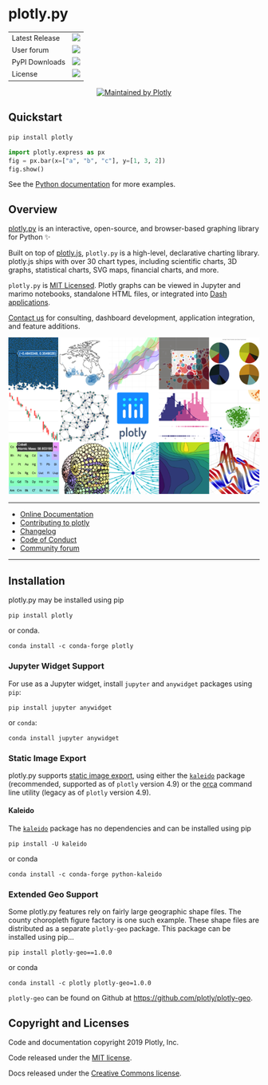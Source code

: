 # plotly.py

<table>
    <tr>
        <td>Latest Release</td>
        <td>
            <a href="https://pypi.org/project/plotly/"/>
            <img src="https://badge.fury.io/py/plotly.svg"/>
        </td>
    </tr>
    <tr>
        <td>User forum</td>
        <td>
            <a href="https://community.plotly.com/"/>
            <img src="https://img.shields.io/badge/help_forum-discourse-blue.svg"/>
        </td>
    </tr>
    <tr>
        <td>PyPI Downloads</td>
        <td>
            <a href="https://pepy.tech/project/plotly"/>
            <img src="https://pepy.tech/badge/plotly/month"/>
        </td>
    </tr>
    <tr>
        <td>License</td>
        <td>
            <a href="https://opensource.org/licenses/MIT"/>
            <img src="https://img.shields.io/badge/License-MIT-yellow.svg"/>
        </td>
    </tr>
</table>

<div align="center">
  <a href="https://dash.plotly.com/project-maintenance">
    <img src="https://dash.plotly.com/assets/images/maintained-by-plotly.png" width="400px" alt="Maintained by Plotly">
  </a>
</div>

## Quickstart

`pip install plotly`

```python
import plotly.express as px
fig = px.bar(x=["a", "b", "c"], y=[1, 3, 2])
fig.show()
```

See the [Python documentation](https://plotly.com/python/) for more examples.

## Overview

[plotly.py](https://plotly.com/python/) is an interactive, open-source, and browser-based graphing library for Python :sparkles:

Built on top of [plotly.js](https://github.com/plotly/plotly.js), `plotly.py` is a high-level, declarative charting library. plotly.js ships with over 30 chart types, including scientific charts, 3D graphs, statistical charts, SVG maps, financial charts, and more.

`plotly.py` is [MIT Licensed](https://github.com/plotly/plotly.py/blob/main/LICENSE.txt). Plotly graphs can be viewed in Jupyter and marimo notebooks, standalone HTML files, or integrated into [Dash applications](https://dash.plotly.com/).

[Contact us](https://plotly.com/consulting-and-oem/) for consulting, dashboard development, application integration, and feature additions.

<p align="center">
    <a href="https://plotly.com/python/" target="_blank">
    <img src="https://raw.githubusercontent.com/cldougl/plot_images/add_r_img/plotly_2017.png">
</a></p>

---

- [Online Documentation](https://plotly.com/python/)
- [Contributing to plotly](https://github.com/plotly/plotly.py/blob/main/CONTRIBUTING.md)
- [Changelog](https://github.com/plotly/plotly.py/blob/main/CHANGELOG.md)
- [Code of Conduct](https://github.com/plotly/plotly.py/blob/main/CODE_OF_CONDUCT.md)
- [Community forum](https://community.plotly.com)

---

## Installation

plotly.py may be installed using pip

```
pip install plotly
```

or conda.

```
conda install -c conda-forge plotly
```

### Jupyter Widget Support

For use as a Jupyter widget, install `jupyter` and `anywidget`
packages using `pip`:

```
pip install jupyter anywidget
```

or `conda`:

```
conda install jupyter anywidget
```

### Static Image Export

plotly.py supports [static image export](https://plotly.com/python/static-image-export/),
using either the [`kaleido`](https://github.com/plotly/Kaleido)
package (recommended, supported as of `plotly` version 4.9) or the [orca](https://github.com/plotly/orca)
command line utility (legacy as of `plotly` version 4.9).

#### Kaleido

The [`kaleido`](https://github.com/plotly/Kaleido) package has no dependencies and can be installed
using pip

```
pip install -U kaleido
```

or conda

```
conda install -c conda-forge python-kaleido
```

### Extended Geo Support

Some plotly.py features rely on fairly large geographic shape files. The county
choropleth figure factory is one such example. These shape files are distributed as a
separate `plotly-geo` package. This package can be installed using pip...

```
pip install plotly-geo==1.0.0
```

or conda

```
conda install -c plotly plotly-geo=1.0.0
```

`plotly-geo` can be found on Github at https://github.com/plotly/plotly-geo.

## Copyright and Licenses

Code and documentation copyright 2019 Plotly, Inc.

Code released under the [MIT license](https://github.com/plotly/plotly.py/blob/main/LICENSE.txt).

Docs released under the [Creative Commons license](https://github.com/plotly/documentation/blob/source/LICENSE).

